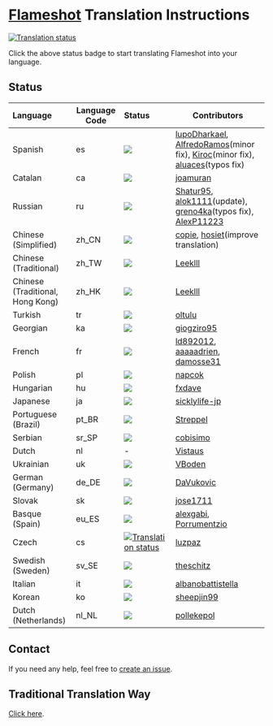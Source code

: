 # [Flameshot](https://flameshot.org) Translation Instructions
<a href="https://hosted.weblate.org/engage/flameshot/">
<img src="https://hosted.weblate.org/widgets/flameshot/-/flameshot/287x66-white.png" alt="Translation status" />
</a>

Click the above status badge to start translating Flameshot into your language.

## Status

| Language              | Language Code | Status | Contributors |
| :-------------------- | ----- | :---------- | ------------ |
| Spanish             | es | [![](https://hosted.weblate.org/widgets/flameshot/es/flameshot/svg-badge.svg)](https://hosted.weblate.org/engage/flameshot/es/) | [lupoDharkael](https://github.com/lupoDharkael), [AlfredoRamos](https://github.com/AlfredoRamos)(minor fix), [Kiroc](https://github.com/Kiroc)(minor fix), [aluaces](https://github.com/aluaces)(typos fix) |
| Catalan | ca    | [![](https://hosted.weblate.org/widgets/flameshot/ca/flameshot/svg-badge.svg)](https://hosted.weblate.org/engage/flameshot/ca/) | [joamuran](https://github.com/joamuran) |
| Russian | ru    | [![](https://hosted.weblate.org/widgets/flameshot/ru/flameshot/svg-badge.svg)](https://hosted.weblate.org/engage/flameshot/ru/) | [Shatur95](https://github.com/Shatur95), [alok1111](https://github.com/alok1111)(update), [greno4ka](https://github.com/greno4ka)(typos fix), [AlexP11223](https://github.com/AlexP11223) |
| Chinese (Simplified) | zh_CN | [![](https://hosted.weblate.org/widgets/flameshot/zh_Hans/flameshot/svg-badge.svg)](https://hosted.weblate.org/engage/flameshot/zh_Hans/) | [copie](https://github.com/copie), [hosiet](https://github.com/hosiet)(improve translation) |
| Chinese (Traditional) | zh_TW | [![](https://hosted.weblate.org/widgets/flameshot/zh_Hant/flameshot/svg-badge.svg)](https://hosted.weblate.org/engage/flameshot/zh_Hant/) | [Leeklll](https://github.com/Leeklll) |
| Chinese (Traditional, Hong Kong) | zh_HK | [![](https://hosted.weblate.org/widgets/flameshot/zh_Hant_HK/flameshot/svg-badge.svg)](https://hosted.weblate.org/engage/flameshot/zh_Hant_HK/) | [Leeklll](https://github.com/Leeklll) |
| Turkish               | tr | [![](https://hosted.weblate.org/widgets/flameshot/tr/flameshot/svg-badge.svg)](https://hosted.weblate.org/engage/flameshot/tr/) | [oltulu](https://github.com/oltulu) |
| Georgian              | ka | [![](https://hosted.weblate.org/widgets/flameshot/ka/flameshot/svg-badge.svg)](https://hosted.weblate.org/engage/flameshot/ka/) | [giogziro95](https://github.com/giogziro95) |
| French                | fr | [![](https://hosted.weblate.org/widgets/flameshot/fr/flameshot/svg-badge.svg)](https://hosted.weblate.org/engage/flameshot/fr/) | [ld892012](https://github.com/ld892012), [aaaaadrien](https://github.com/aaaaadrien), [damosse31](https://github.com/damosse31) |
| Polish                | pl | [![](https://hosted.weblate.org/widgets/flameshot/pl/flameshot/svg-badge.svg)](https://hosted.weblate.org/engage/flameshot/pl/) | [napcok](https://github.com/napcok) |
| Hungarian             | hu | [![](https://hosted.weblate.org/widgets/flameshot/hu/flameshot/svg-badge.svg)](https://hosted.weblate.org/engage/flameshot/hu/) | [fxdave](https://github.com/fxdave) |
| Japanese              | ja | [![](https://hosted.weblate.org/widgets/flameshot/ja/flameshot/svg-badge.svg)](https://hosted.weblate.org/engage/flameshot/ja/) | [sicklylife-jp](https://github.com/sicklylife-jp) |
| Portuguese (Brazil) | pt_BR | [![](https://hosted.weblate.org/widgets/flameshot/pt_BR/flameshot/svg-badge.svg)](https://hosted.weblate.org/engage/flameshot/pt_BR/) | [Streppel](https://github.com/Streppel) |
| Serbian               | sr_SP | [![](https://hosted.weblate.org/widgets/flameshot/sr_SP/flameshot/svg-badge.svg)](https://hosted.weblate.org/engage/flameshot/sr_SP/) | [cobisimo](https://github.com/cobisimo) |
| Dutch | nl | - | [Vistaus](https://github.com/Vistaus) |
| Ukrainian | uk | [![](https://hosted.weblate.org/widgets/flameshot/uk/flameshot/svg-badge.svg)](https://hosted.weblate.org/engage/flameshot/uk/) | [VBoden](https://github.com/VBoden) |
| German (Germany) | de_DE | [![](https://hosted.weblate.org/widgets/flameshot/de/flameshot/svg-badge.svg)](https://hosted.weblate.org/engage/flameshot/de/) | [DaVukovic](https://github.com/DaVukovic) |
| Slovak | sk | [![](https://hosted.weblate.org/widgets/flameshot/sk/flameshot/svg-badge.svg)](https://hosted.weblate.org/engage/flameshot/sk/) | [jose1711](https://github.com/jose1711) |
| Basque (Spain) | eu_ES | [![](https://hosted.weblate.org/widgets/flameshot/eu/flameshot/svg-badge.svg)](https://hosted.weblate.org/engage/flameshot/eu/) | [alexgabi](https://github.com/alexgabi), [Porrumentzio](https://github.com/Porrumentzio) |
| Czech | cs | [![Translation status](https://hosted.weblate.org/widgets/flameshot/cs/flameshot/svg-badge.svg)](https://hosted.weblate.org/engage/flameshot/cs/) | [luzpaz](https://github.com/luzpaz) |
| Swedish (Sweden) | sv_SE | [![](https://hosted.weblate.org/widgets/flameshot/sv/flameshot/svg-badge.svg)](https://hosted.weblate.org/engage/flameshot/sv/) | [theschitz](https://github.com/theschitz) |
| Italian | it | [![](https://hosted.weblate.org/widgets/flameshot/it/flameshot/svg-badge.svg)](https://hosted.weblate.org/engage/flameshot/it/) | [albanobattistella](https://github.com/albanobattistella) |
| Korean | ko | [![](https://hosted.weblate.org/widgets/flameshot/ko/flameshot/svg-badge.svg)](https://hosted.weblate.org/engage/flameshot/ko/) | [sheepjin99](https://github.com/sheepjin99) |
| Dutch (Netherlands) | nl_NL | [![](https://hosted.weblate.org/widgets/flameshot/nl/flameshot/svg-badge.svg)](https://hosted.weblate.org/engage/flameshot/nl/) | [pollekepol](https://github.com/pollekepol) |

## Contact

If you need any help, feel free to [create an issue](https://github.com/flameshot-org/translation-instruction/issues).

## Traditional Translation Way

[Click here](https://github.com/flameshot-org/translation-instruction/blob/master/Traditional_Translation_Way.md).